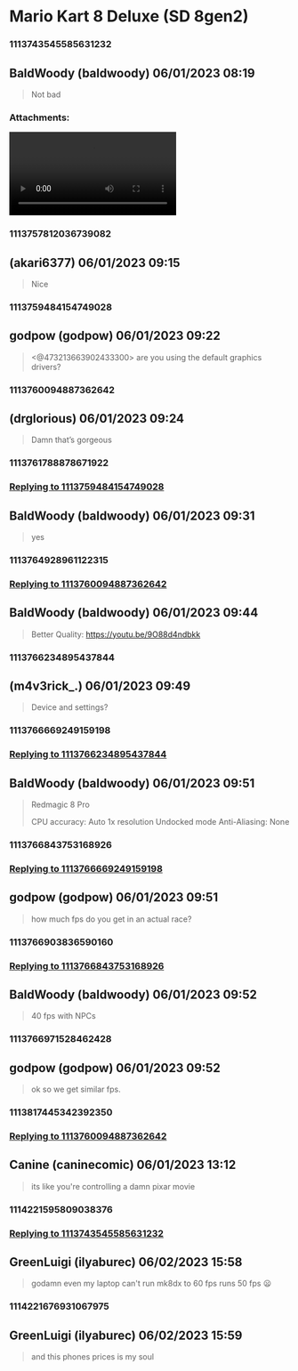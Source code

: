 # Mario Kart 8 Deluxe (SD 8gen2)
### 1113743545585631232
## BaldWoody (baldwoody) 06/01/2023 08:19 

> Not bad
### Attachments: 
![MarioKart8Deluxe_YUZU.mp4](https://yuzudiscordbackup.s3.us-west-2.amazonaws.com/files-media/1113743545585631232_MarioKart8Deluxe_YUZU.mp4)

### 1113757812036739082
##  (akari6377) 06/01/2023 09:15 

> Nice

### 1113759484154749028
## godpow (godpow) 06/01/2023 09:22 

> <@473213663902433300> are you using the default graphics drivers?

### 1113760094887362642
##  (drglorious) 06/01/2023 09:24 

> Damn that’s gorgeous

### 1113761788878671922
### [Replying to 1113759484154749028](#1113759484154749028)
## BaldWoody (baldwoody) 06/01/2023 09:31 

> yes

### 1113764928961122315
### [Replying to 1113760094887362642](#1113760094887362642)
## BaldWoody (baldwoody) 06/01/2023 09:44 

> Better Quality: https://youtu.be/9O88d4ndbkk

### 1113766234895437844
##  (m4v3rick_.) 06/01/2023 09:49 

> Device and settings?

### 1113766669249159198
### [Replying to 1113766234895437844](#1113766234895437844)
## BaldWoody (baldwoody) 06/01/2023 09:51 

> Redmagic 8 Pro
> 
> CPU accuracy: Auto
> 1x resolution
> Undocked mode
> Anti-Aliasing: None

### 1113766843753168926
### [Replying to 1113766669249159198](#1113766669249159198)
## godpow (godpow) 06/01/2023 09:51 

> how much fps do you get in an actual race?

### 1113766903836590160
### [Replying to 1113766843753168926](#1113766843753168926)
## BaldWoody (baldwoody) 06/01/2023 09:52 

> 40 fps with NPCs

### 1113766971528462428
## godpow (godpow) 06/01/2023 09:52 

> ok so we get similar fps.

### 1113817445342392350
### [Replying to 1113760094887362642](#1113760094887362642)
## Canine (caninecomic) 06/01/2023 13:12 

> its like you're controlling a damn pixar movie

### 1114221595809038376
### [Replying to 1113743545585631232](#1113743545585631232)
## GreenLuigi (ilyaburec) 06/02/2023 15:58 

> godamn even my laptop can't run mk8dx to 60 fps runs 50 fps 😦

### 1114221676931067975
## GreenLuigi (ilyaburec) 06/02/2023 15:59 

> and this phones prices is my soul

